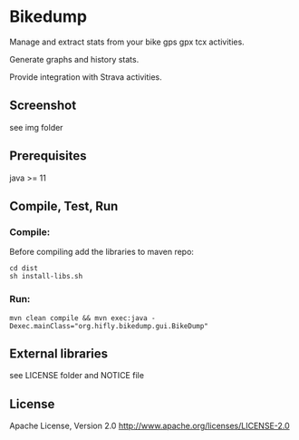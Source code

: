 # Bikedump

Manage and extract stats from your bike gps gpx tcx activities.

Generate graphs and history stats.

Provide integration with Strava activities.

## Screenshot

see img folder

## Prerequisites

java >= 11

## Compile, Test, Run

### Compile: ###

Before compiling add the libraries to maven repo:

```
cd dist
sh install-libs.sh
```

### Run: ###

```
mvn clean compile && mvn exec:java -Dexec.mainClass="org.hifly.bikedump.gui.BikeDump"
```

## External libraries

see LICENSE folder and NOTICE file


## License

Apache License, Version 2.0 http://www.apache.org/licenses/LICENSE-2.0
